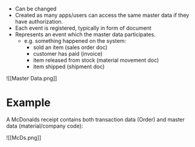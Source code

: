- Can be changed
- Created as many apps/users can access the same master data if they have authorization.
- Each event is registered, typically in form of document
- Represents an event which the master data participates.
	- e.g. something happened on the system:
		- sold an item (sales order doc)
		- customer has paid (invoice)
		- item released from stock (material movement doc)
		- item shipped (shipment doc)

![[Master Data.png]]
# Example

A McDonalds receipt contains both transaction data (Order) and master data (material/company code):

![[McDs.png]]